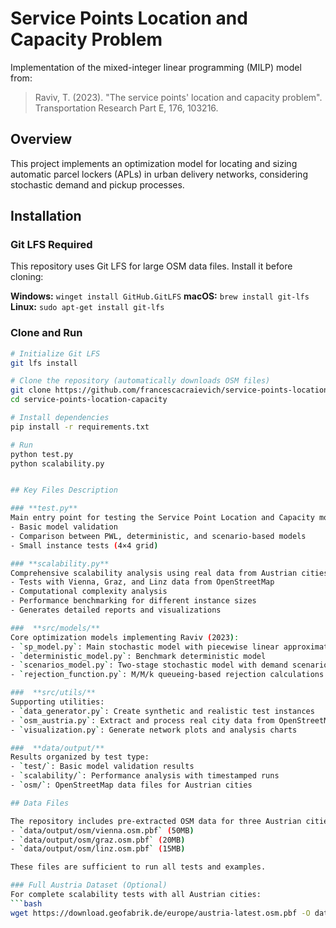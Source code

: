 # Service Points Location and Capacity Problem

Implementation of the mixed-integer linear programming (MILP) model from:
> Raviv, T. (2023). "The service points' location and capacity problem". 
> Transportation Research Part E, 176, 103216.

## Overview
This project implements an optimization model for locating and sizing automatic 
parcel lockers (APLs) in urban delivery networks, considering stochastic demand 
and pickup processes.

## Installation

### Git LFS Required
This repository uses Git LFS for large OSM data files. Install it before cloning:

**Windows:** `winget install GitHub.GitLFS`
**macOS:** `brew install git-lfs`  
**Linux:** `sudo apt-get install git-lfs`

### Clone and Run
```bash
# Initialize Git LFS 
git lfs install

# Clone the repository (automatically downloads OSM files)
git clone https://github.com/francescacraievich/service-points-location-capacity.git
cd service-points-location-capacity

# Install dependencies
pip install -r requirements.txt

# Run 
python test.py          
python scalability.py   


## Key Files Description

### **test.py**
Main entry point for testing the Service Point Location and Capacity model. Includes:
- Basic model validation
- Comparison between PWL, deterministic, and scenario-based models
- Small instance tests (4×4 grid)

### **scalability.py**
Comprehensive scalability analysis using real data from Austrian cities:
- Tests with Vienna, Graz, and Linz data from OpenStreetMap
- Computational complexity analysis
- Performance benchmarking for different instance sizes
- Generates detailed reports and visualizations

###  **src/models/**
Core optimization models implementing Raviv (2023):
- `sp_model.py`: Main stochastic model with piecewise linear approximation
- `deterministic_model.py`: Benchmark deterministic model
- `scenarios_model.py`: Two-stage stochastic model with demand scenarios
- `rejection_function.py`: M/M/k queueing-based rejection calculations

###  **src/utils/**
Supporting utilities:
- `data_generator.py`: Create synthetic and realistic test instances
- `osm_austria.py`: Extract and process real city data from OpenStreetMap
- `visualization.py`: Generate network plots and analysis charts

###  **data/output/**
Results organized by test type:
- `test/`: Basic model validation results
- `scalability/`: Performance analysis with timestamped runs
- `osm/`: OpenStreetMap data files for Austrian cities

## Data Files

The repository includes pre-extracted OSM data for three Austrian cities:
- `data/output/osm/vienna.osm.pbf` (50MB)
- `data/output/osm/graz.osm.pbf` (20MB)  
- `data/output/osm/linz.osm.pbf` (15MB)

These files are sufficient to run all tests and examples.

### Full Austria Dataset (Optional)
For complete scalability tests with all Austrian cities:
```bash
wget https://download.geofabrik.de/europe/austria-latest.osm.pbf -O data/output/osm/austria-latest.osm.pbf